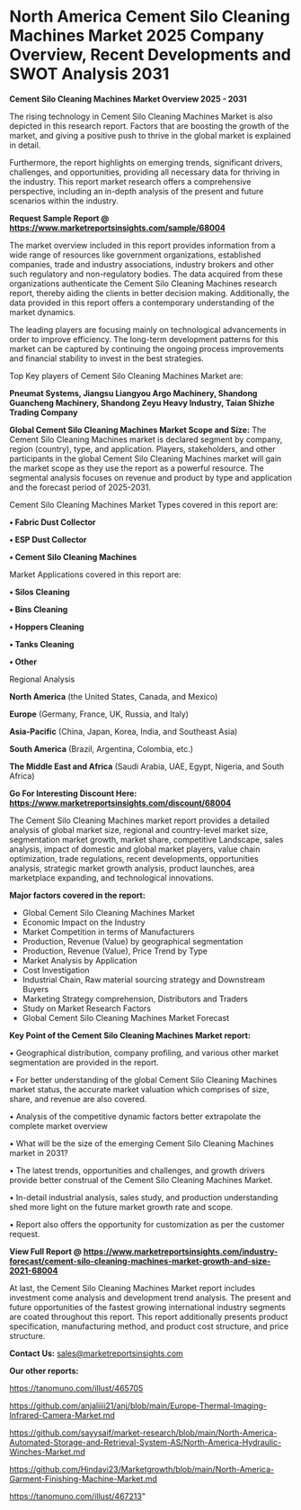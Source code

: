  # North America Cement Silo Cleaning Machines Market 2025 Company Overview, Recent Developments and SWOT Analysis 2031

<Strong> Cement Silo Cleaning Machines Market Overview 2025 - 2031</strong>

The rising technology in Cement Silo Cleaning Machines Market is also depicted in this research report. Factors that are boosting the growth of the market, and giving a positive push to thrive in the global market is explained in detail.

Furthermore, the report highlights on emerging trends, significant drivers, challenges, and opportunities, providing all necessary data for thriving in the industry. This report market research offers a comprehensive perspective, including an in-depth analysis of the present and future scenarios within the industry.

<strong>Request Sample Report @ <a href=https://www.marketreportsinsights.com/sample/68004>https://www.marketreportsinsights.com/sample/68004</a></strong>

The market overview included in this report provides information from a wide range of resources like government organizations, established companies, trade and industry associations, industry brokers and other such regulatory and non-regulatory bodies. The data acquired from these organizations authenticate the Cement Silo Cleaning Machines research report, thereby aiding the clients in better decision making. Additionally, the data provided in this report offers a contemporary understanding of the market dynamics.

The leading players are focusing mainly on technological advancements in order to improve efficiency. The long-term development patterns for this market can be captured by continuing the ongoing process improvements and financial stability to invest in the best strategies.

Top Key players of Cement Silo Cleaning Machines Market are:

<strong>Pneumat Systems, Jiangsu Liangyou Argo Machinery, Shandong Guancheng Machinery, Shandong Zeyu Heavy Industry, Taian Shizhe Trading Company</strong>

<strong><b>Global Cement Silo Cleaning Machines Market Scope and Size:</b></strong>
The Cement Silo Cleaning Machines market is declared segment by company, region (country), type, and application. Players, stakeholders, and other participants in the global Cement Silo Cleaning Machines market will gain the market scope as they use the report as a powerful resource. The segmental analysis focuses on revenue and product by type and application and the forecast period of 2025-2031.

Cement Silo Cleaning Machines Market Types covered in this report are:

<strong>• Fabric Dust Collector

• ESP Dust Collector

• Cement Silo Cleaning Machines</strong>

Market Applications covered in this report are:

<strong>• Silos Cleaning

• Bins Cleaning

• Hoppers Cleaning

• Tanks Cleaning

• Other</strong> 

Regional Analysis

<strong>North America</strong> (the United States, Canada, and Mexico)

<strong>Europe</strong> (Germany, France, UK, Russia, and Italy)

<strong>Asia-Pacific</strong> (China, Japan, Korea, India, and Southeast Asia)

<strong>South America</strong> (Brazil, Argentina, Colombia, etc.)

<strong>The Middle East and Africa</strong> (Saudi Arabia, UAE, Egypt, Nigeria, and South Africa)

<strong>Go For Interesting Discount Here: <a href=https://www.marketreportsinsights.com/discount/68004>https://www.marketreportsinsights.com/discount/68004</a></strong>

The Cement Silo Cleaning Machines market report provides a detailed analysis of global market size, regional and country-level market size, segmentation market growth, market share, competitive Landscape, sales analysis, impact of domestic and global market players, value chain optimization, trade regulations, recent developments, opportunities analysis, strategic market growth analysis, product launches, area marketplace expanding, and technological innovations.

<strong><b>Major factors covered in the report:</b></strong>
<ul>
  <li>Global Cement Silo Cleaning Machines Market </li>
  <li>Economic Impact on the Industry</li>
  <li>Market Competition in terms of Manufacturers</li>
  <li>Production, Revenue (Value) by geographical segmentation</li>
  <li>Production, Revenue (Value), Price Trend by Type</li>
  <li>Market Analysis by Application</li>
  <li>Cost Investigation</li>
  <li>Industrial Chain, Raw material sourcing strategy and Downstream Buyers</li>
  <li>Marketing Strategy comprehension, Distributors and Traders</li>
  <li>Study on Market Research Factors</li>
  <li>Global Cement Silo Cleaning Machines Market Forecast</li>
</ul>

<strong><b>Key Point of the Cement Silo Cleaning Machines Market report:</b></strong>

• Geographical distribution, company profiling, and various other market segmentation are provided in the report.

• For better understanding of the global Cement Silo Cleaning Machines market status, the accurate market valuation which comprises of size, share, and revenue are also covered.

• Analysis of the competitive dynamic factors better extrapolate the complete market overview

• What will be the size of the emerging Cement Silo Cleaning Machines market in 2031?

• The latest trends, opportunities and challenges, and growth drivers provide better construal of the Cement Silo Cleaning Machines Market.

• In-detail industrial analysis, sales study, and production understanding shed more light on the future market growth rate and scope.

• Report also offers the opportunity for customization as per the customer request.

<strong><b>View Full Report @ <a href=https://www.marketreportsinsights.com/industry-forecast/cement-silo-cleaning-machines-market-growth-and-size-2021-68004>https://www.marketreportsinsights.com/industry-forecast/cement-silo-cleaning-machines-market-growth-and-size-2021-68004</a></b></strong>


At last, the Cement Silo Cleaning Machines Market report includes investment come analysis and development trend analysis. The present and future opportunities of the fastest growing international industry segments are coated throughout this report. This report additionally presents product specification, manufacturing method, and product cost structure, and price structure.

<strong>Contact Us:</strong>
sales@marketreportsinsights.com

<strong>Our other reports:</strong>

<a href=https://tanomuno.com/illust/465705>https://tanomuno.com/illust/465705</a>

<a href=https://github.com/anjaliiii21/anj/blob/main/Europe-Thermal-Imaging-Infrared-Camera-Market.md>https://github.com/anjaliiii21/anj/blob/main/Europe-Thermal-Imaging-Infrared-Camera-Market.md</a>

<a href=https://github.com/sayysaif/market-research/blob/main/North-America-Automated-Storage-and-Retrieval-System-AS/North-America-Hydraulic-Winches-Market.md>https://github.com/sayysaif/market-research/blob/main/North-America-Automated-Storage-and-Retrieval-System-AS/North-America-Hydraulic-Winches-Market.md</a>

<a href=https://github.com/Hindavi23/Marketgrowth/blob/main/North-America-Garment-Finishing-Machine-Market.md>https://github.com/Hindavi23/Marketgrowth/blob/main/North-America-Garment-Finishing-Machine-Market.md</a>

<a href=https://tanomuno.com/illust/467213>https://tanomuno.com/illust/467213</a>"
